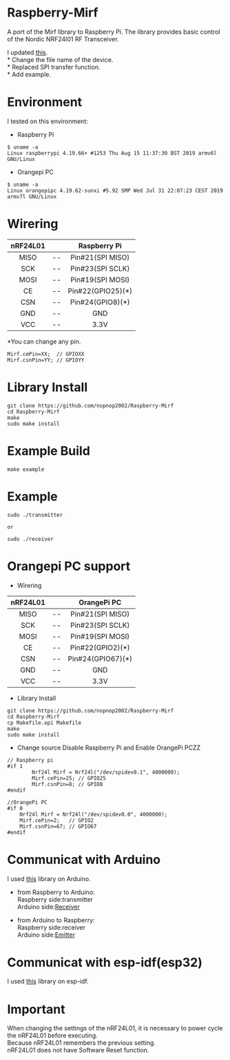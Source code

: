 # Raspberry-Mirf
A port of the Mirf library to Raspberry Pi. The library provides basic control of the Nordic NRF24l01 RF Transceiver.

I updated [this](https://github.com/dingcheng/MirfPi).   
\* Change the file name of the device.   
\* Replaced SPI transfer function.   
\* Add example.   

# Environment
I tested on this environment:

- Raspberry Pi
```
$ uname -a
Linux raspberrypi 4.19.66+ #1253 Thu Aug 15 11:37:30 BST 2019 armv6l GNU/Linux
```

- Orangepi PC
```
$ uname -a
Linux orangepipc 4.19.62-sunxi #5.92 SMP Wed Jul 31 22:07:23 CEST 2019 armv7l GNU/Linux
```

# Wirering

|nRF24L01||Raspberry Pi|
|:-:|:-:|:-:|
|MISO|--|Pin#21(SPI MISO)|
|SCK|--|Pin#23(SPI SCLK)|
|MOSI|--|Pin#19(SPI MOSI)|
|CE|--|Pin#22(GPIO25)(*)|
|CSN|--|Pin#24(GPIO8)(*)|
|GND|--|GND|
|VCC|--|3.3V|

\*You can change any pin.   
```
Mirf.cePin=XX;  // GPIOXX
Mirf.csnPin=YY; // GPIOYY
```

# Library Install
```
git clone https://github.com/nopnop2002/Raspberry-Mirf
cd Raspberry-Mirf
make
sudo make install
```

# Example Build
```
make example
```

# Example 
```
sudo ./transmitter

or 

sudo ./receiver
```

# Orangepi PC support

- Wirering

|nRF24L01||OrangePi PC|
|:-:|:-:|:-:|
|MISO|--|Pin#21(SPI MISO)|
|SCK|--|Pin#23(SPI SCLK)|
|MOSI|--|Pin#19(SPI MOSI)|
|CE|--|Pin#22(GPIO2)(*)|
|CSN|--|Pin#24(GPIO67)(*)|
|GND|--|GND|
|VCC|--|3.3V|

- Library Install
```
git clone https://github.com/nopnop2002/Raspberry-Mirf
cd Raspberry-Mirf
cp Makefile.opi Makefile
make
sudo make install
```

- Change source
Disable Raspberry Pi and Enable OrangePi PCZZ   
```
// Raspberry pi
#if 1
        Nrf24l Mirf = Nrf24l("/dev/spidev0.1", 4000000);
        Mirf.cePin=25; // GPIO25
        Mirf.csnPin=8; // GPIO8
#endif

//OrangePi PC
#if 0
    Nrf24l Mirf = Nrf24l("/dev/spidev0.0", 4000000);
    Mirf.cePin=2;   // GPIO2
    Mirf.csnPin=67; // GPIO67
#endif
```

# Communicat with Arduino
I used [this](https://github.com/nopnop2002/Arduino-STM32-nRF24L01) library on Arduino.   

- from Raspberry to Arduino:   
Raspberry side:transmitter   
Arduino side:[Receiver](https://github.com/nopnop2002/Arduino-STM32-nRF24L01/tree/master/example/Peer-to-peer%20Communication/TimeTest/Receive)

- from Arduino to Raspberry:   
Raspberry side:receiver   
Arduino side:[Emitter](https://github.com/nopnop2002/Arduino-STM32-nRF24L01/tree/master/example/Peer-to-peer%20Communication/TimeTest/Emitter)

# Communicat with esp-idf(esp32)
I used [this](https://github.com/nopnop2002/esp-idf-mirf) library on esp-idf.   

# Important
When changing the settings of the nRF24L01, it is necessary to power cycle the nRF24L01 before executing.   
Because nRF24L01 remembers the previous setting.   
nRF24L01 does not have Software Reset function.   

